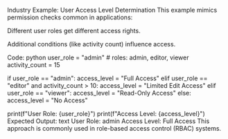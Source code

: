 Industry Example: User Access Level Determination
This example mimics permission checks common in applications:

Different user roles get different access rights.

Additional conditions (like activity count) influence access.

Code:
python
user_role = "admin" # roles: admin, editor, viewer
activity_count = 15

if user_role == "admin":
access_level = "Full Access"
elif user_role == "editor" and activity_count > 10:
access_level = "Limited Edit Access"
elif user_role == "viewer":
access_level = "Read-Only Access"
else:
access_level = "No Access"

print(f"User Role: {user_role}")
print(f"Access Level: {access_level}")
Expected Output:
text
User Role: admin
Access Level: Full Access
This approach is commonly used in role-based access control (RBAC) systems.
